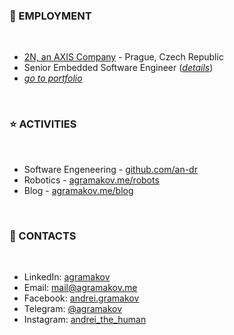 ### 💼 EMPLOYMENT
 
 <br>

<!-- https://michaelcurrin.github.io/badge-generator/#/generic -->

- [2N, an AXIS Company](https://www.2n.com/) - Prague, Czech Republic
- Senior Embedded Software Engineer ([*details*](https://agramakov.me/cv-online/#employment-history))
- *[go to portfolio](https://agramakov.me/portfolio)*


<br>

### ⭐ ACTIVITIES

 <br>

- Software Engeneering - [github.com/an-dr](https://github.com/an-dr)
- Robotics - [agramakov.me/robots](https://agramakov.me/robots)
- Blog - [agramakov.me/blog](https://agramakov.me/blog)

<br>

### 📨 CONTACTS

 <br>

- LinkedIn: [agramakov](https://www.linkedin.com/in/agramakov/)
- Email: [mail@agramakov.me](mailto:mail@agramakov.me)
- Facebook: [andrei.gramakov](https://www.facebook.com/andrei.gramakov)
- Telegram: [@agramakov](https://t.me/agramakov)
- Instagram: [andrei_the_human](https://www.instagram.com/andrei_the_human)
